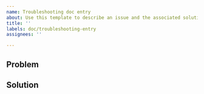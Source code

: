 ```yaml
---
name: Troubleshooting doc entry
about: Use this template to describe an issue and the associated solution/workaround that you encountered installing/deploying TCE clusters/packages. Troubleshooting entries will be listed in a section in the TCE docs.
title: ''
labels: doc/troubleshooting-entry
assignees: ''

---
```


## Problem

<!-- Describe the step you were trying to complete and the error message encountered -->


## Solution

<!-- Describe solution/workaround -->



